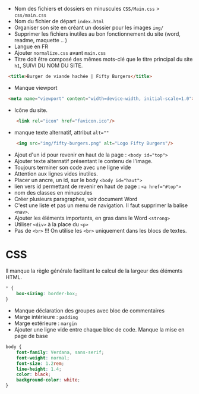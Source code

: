 - Nom des fichiers et dossiers en minuscules `CSS/Main.css` > `css/main.css`
- Nom du fichier de départ `index.html`
- Organiser son site en créant un dossier pour les images `img/`
- Supprimer les fichiers inutiles au bon fonctionnement du site (word, readme, maquette .. )
- Langue en FR
- Ajouter `normalize.css` avant `main.css`
- Titre doit être composé des mêmes mots-clé que le titre principal du site `h1`, SUIVI DU NOM DU SITE.
```html
 <title>Burger de viande hachée | Fifty Burgers</title>
```` 
- Manque viewport
```html
 <meta name="viewport" content="width=device-width, initial-scale=1.0">
```
- Icône du site.
```html
    <link rel="icon" href="favicon.ico"/>
```
- manque texte alternatif, attribut `alt=""`
```html
    <img src="img/fifty-burgers.png" alt="Logo Fifty Burgers"/>
```` 
- Ajout d'un id pour revenir en haut de la page : `<body id="top">`
- Ajouter texte alternatif présentant le contenu de l'image.
- Toujours terminer son code avec une ligne vide
- Attention aux lignes vides inutiles.
- Placer un ancre, un id, sur le body
  `<body id="haut">`
- lien vers id permettant de revenir en haut de page : `<a href="#top">`
- nom des classes en minuscules
- Créer plusieurs paragraphes, voir document Word
- C'est une liste et pas un menu de navigation. Il faut supprimer la balise `<nav>`.
- Ajouter les éléments importants, en gras dans le Word `<strong>`
- Utiliser `<div>` à la place du `<p>`
- Pas de `<br>` !!! On utilise les `<br>` uniquement dans les blocs de textes.
# CSS
Il manque la règle générale facilitant le calcul de la largeur des éléments HTML.
``` css
* {
    box-sizing: border-box;
}
```
- Manque déclaration des groupes avec bloc de commentaires
- Marge intérieure : `padding`
- Marge extérieure : `margin`
- Ajouter une ligne vide entre chaque bloc de code.
Manque la mise en page de base
```css
body {
    font-family: Verdana, sans-serif;
    font-weight: normal;
    font-size: 1.2rem;
    line-height: 1.4;
    color: black;
    background-color: white;
}
```
